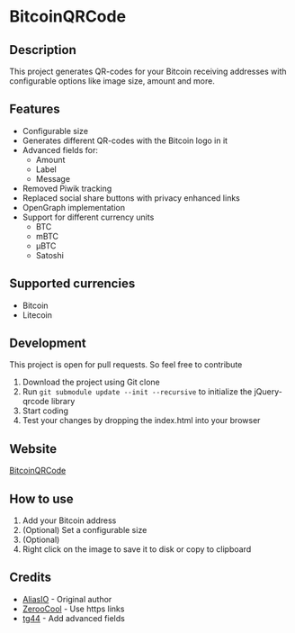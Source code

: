 # BitcoinQRCode

## Description

This project generates QR-codes for your Bitcoin receiving addresses with configurable options like image size, amount
and more.

## Features

* Configurable size
* Generates different QR-codes with the Bitcoin logo in it
* Advanced fields for:
    * Amount
    * Label
    * Message
* Removed Piwik tracking
* Replaced social share buttons with privacy enhanced links
* OpenGraph implementation
* Support for different currency units
    * BTC
    * mBTC
    * μBTC
    * Satoshi

## Supported currencies

* Bitcoin
* Litecoin

## Development

This project is open for pull requests. So feel free to contribute

1. Download the project using Git clone
2. Run `git submodule update --init --recursive` to initialize the jQuery-qrcode library
3. Start coding
4. Test your changes by dropping the index.html into your browser

## Website

[BitcoinQRCode](https://games647.github.io/BitcoinQRCode/index.html)

## How to use

1. Add your Bitcoin address
2. (Optional) Set a configurable size
3. (Optional) 
4. Right click on the image to save it to disk or copy to clipboard

## Credits

* [AliasIO](https://github.com/AliasIO) - Original author
* [ZerooCool](https://github.com/ZerooCool) - Use https links
* [tg44](https://github.com/tg44) - Add advanced fields
